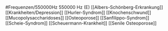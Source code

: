 #Frequenzen/550000Hz
550000 Hz (E)
[[Albers-Schönberg-Erkrankung]]
[[Krankheiten/Depression]]
[[Hurler-Syndrom]]
[[Knochenschwund]]
[[Mucopolysaccharidoses]]
[[Osteoporose]]
[[Sanfilippo-Syndrom]]
[[Scheie-Syndrom]]
[[Scheuermann-Krankheit]]
[[Senile Osteoporose]]
